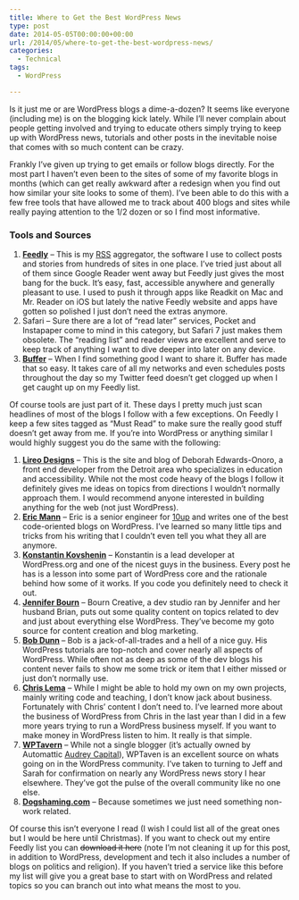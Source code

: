 ```yaml
---
title: Where to Get the Best WordPress News
type: post
date: 2014-05-05T00:00:00+00:00
url: /2014/05/where-to-get-the-best-wordpress-news/
categories:
  - Technical
tags:
  - WordPress

---
```

Is it just me or are WordPress blogs a dime-a-dozen? It seems like everyone (including me) is on the blogging kick lately. While I’ll never complain about people getting involved and trying to educate others simply trying to keep up with WordPress news, tutorials and other posts in the inevitable noise that comes with so much content can be crazy.

Frankly I’ve given up trying to get emails or follow blogs directly. For the most part I haven’t even been to the sites of some of my favorite blogs in months (which can get really awkward after a redesign when you find out how similar your site looks to some of them). I’ve been able to do this with a few free tools that have allowed me to track about 400 blogs and sites while really paying attention to the 1/2 dozen or so I find most informative.

### Tools and Sources

<ol class="wp-block-list">
  <li>
    <a title="Feedly" href="http://feedly.com" target="_blank" rel="noopener noreferrer"><strong>Feedly</strong></a> – This is my <a title="RSS Reader" href="http://en.wikipedia.org/wiki/RSS" target="_blank" rel="noopener noreferrer">RSS</a> aggregator, the software I use to collect posts and stories from hundreds of sites in one place. I’ve tried just about all of them since Google Reader went away but Feedly just gives the most bang for the buck. It’s easy, fast, accessible anywhere and generally pleasant to use. I used to push it through apps like Readkit on Mac and Mr. Reader on iOS but lately the native Feedly website and apps have gotten so polished I just don’t need the extras anymore.
  </li>
  <li>
    Safari – Sure there are a lot of “read later” services, Pocket and Instapaper come to mind in this category, but Safari 7 just makes them obsolete. The “reading list” and reader views are excellent and serve to keep track of anything I want to dive deeper into later on any device.
  </li>
  <li>
    <a title="Buffer" href="http://bufferapp.com" target="_blank" rel="noopener noreferrer"><strong>Buffer</strong></a> – When I find something good I want to share it. Buffer has made that so easy. It takes care of all my networks and even schedules posts throughout the day so my Twitter feed doesn’t get clogged up when I get caught up on my Feedly list.
  </li>
</ol>

Of course tools are just part of it. These days I pretty much just scan headlines of most of the blogs I follow with a few exceptions. On Feedly I keep a few sites tagged as “Must Read” to make sure the really good stuff doesn’t get away from me. If you’re into WordPress or anything similar I would highly suggest you do the same with the following:

<ol class="wp-block-list">
  <li>
    <strong><a title="Lireo Designs - Deborah Edwards-Onoro" href="http://www.lireo.com" target="_blank" rel="noopener noreferrer">Lireo Designs</a></strong> – This is the site and blog of Deborah Edwards-Onoro, a front end developer from the Detroit area who specializes in education and accessibility. While not the most code heavy of the blogs I follow it definitely gives me ideas on topics from directions I wouldn’t normally approach them. I would recommend anyone interested in building anything for the web (not just WordPress).
  </li>
  <li>
    <a title="Eric A. Mann" href="http://eamann.com" target="_blank" rel="noopener noreferrer"><strong>Eric Mann</strong></a> – Eric is a senior engineer for <a title="10up" href="http://10up.com" target="_blank" rel="noopener noreferrer">10up</a> and writes one of the best code-oriented blogs on WordPress. I’ve learned so many little tips and tricks from his writing that I couldn’t even tell you what they all are anymore.
  </li>
  <li>
    <strong><a title="Konstantin Kovshenin" href="http://kovshenin.com" target="_blank" rel="noopener noreferrer">Konstantin Kovshenin</a></strong> – Konstantin is a lead developer at WordPress.org and one of the nicest guys in the business. Every post he has is a lesson into some part of WordPress core and the rationale behind how some of it works. If you code you definitely need to check it out.
  </li>
  <li>
    <strong><a title="Bourn Creative" href="http://www.bourncreative.com" target="_blank" rel="noopener noreferrer">Jennifer Bourn</a></strong> – Bourn Creative, a dev studio ran by Jennifer and her husband Brian, puts out some quality content on topics related to dev and just about everything else WordPress. They’ve become my goto source for content creation and blog marketing.
  </li>
  <li>
    <strong><a title="BobWP" href="http://bobwp.com" target="_blank" rel="noopener noreferrer">Bob Dunn</a> </strong>– Bob is a jack-of-all-trades and a hell of a nice guy. His WordPress tutorials are top-notch and cover nearly all aspects of WordPress. While often not as deep as some of the dev blogs his content never fails to show me some trick or item that I either missed or just don’t normally use.
  </li>
  <li>
    <a title="Chris Lema" href="http://chrislema.com" target="_blank" rel="noopener noreferrer"><strong>Chris Lema</strong></a> – While I might be able to hold my own on my own projects, mainly writing code and teaching, I don’t know jack about business. Fortunately with Chris’ content I don’t need to. I’ve learned more about the business of WordPress from Chris in the last year than I did in a few more years trying to run a WordPress business myself. If you want to make money in WordPress listen to him. It really is that simple.
  </li>
  <li>
    <strong><a title="WPTavern" href="http://wptavern.com" target="_blank" rel="noopener noreferrer">WPTavern</a></strong> – While not a single blogger (it’s actually owned by Automattic <a title="Audrey Capital" href="http://audrey.co" target="_blank" rel="noopener noreferrer">Audrey Capital</a>), WPTaven is an excellent source on whats going on in the WordPress community. I’ve taken to turning to Jeff and Sarah for confirmation on nearly any WordPress news story I hear elsewhere. They’ve got the pulse of the overall community like no one else.
  </li>
  <li>
    <strong><a title="Dog Shaming.com" href="http://www.dogshaming.com" target="_blank" rel="noopener noreferrer">Dogshaming.com</a></strong> – Because sometimes we just need something non-work related.
  </li>
</ol>

Of course this isn’t everyone I read (I wish I could list all of the great ones but I would be here until Christmas). If you want to check out my entire Feedly list you can <s>download it here</s> (note I’m not cleaning it up for this post, in addition to WordPress, development and tech it also includes a number of blogs on politics and religion). If you haven’t tried a service like this before my list will give you a great base to start with on WordPress and related topics so you can branch out into what means the most to you.